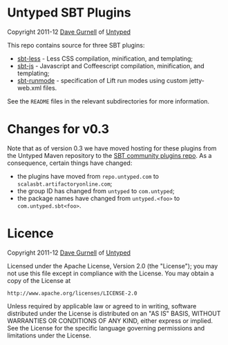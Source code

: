 Untyped SBT Plugins
===================

Copyright 2011-12 [Dave Gurnell] of [Untyped]

This repo contains source for three SBT plugins:

 - [sbt-less] - Less CSS compilation, minification, and templating;
 - [sbt-js] - Javascript and Coffeescript compilation, minification, and templating;
 - [sbt-runmode] - specification of Lift run modes using custom jetty-web.xml files.

See the `README` files in the relevant subdirectories for more information.

Changes for v0.3
================

Note that as of version 0.3 we have moved hosting for these plugins from the Untyped 
Maven repository to the [SBT community plugins repo]. As a consequence, certain things 
have changed:

 - the plugins have moved from `repo.untyped.com` to `scalasbt.artifactoryonline.com`;
 - the group ID has changed from `untyped` to `com.untyped`;
 - the package names have changed from `untyped.<foo>` to `com.untyped.sbt<foo>`.

Licence
=======

Copyright 2011-12 [Dave Gurnell] of [Untyped]

Licensed under the Apache License, Version 2.0 (the "License");
you may not use this file except in compliance with the License.
You may obtain a copy of the License at

    http://www.apache.org/licenses/LICENSE-2.0

Unless required by applicable law or agreed to in writing, software
distributed under the License is distributed on an "AS IS" BASIS,
WITHOUT WARRANTIES OR CONDITIONS OF ANY KIND, either express or implied.
See the License for the specific language governing permissions and
limitations under the License.

[SBT community plugins repo]: http://www.scala-sbt.org/
[Dave Gurnell]: http://boxandarrow.com
[Untyped]: http://untyped.com
[sbt-less]: https://github.com/untyped/sbt-plugins/tree/master/sbt-less
[sbt-js]: https://github.com/untyped/sbt-plugins/tree/master/sbt-js
[sbt-runmode]: https://github.com/untyped/sbt-plugins/tree/master/sbt-runmode
